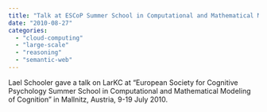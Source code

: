 ```yaml
---
title: "Talk at ESCoP Summer School in Computational and Mathematical Modeling of Cognition"
date: "2010-08-27"
categories: 
  - "cloud-computing"
  - "large-scale"
  - "reasoning"
  - "semantic-web"
---
```


Lael Schooler gave a talk on LarKC at “European Society for Cognitive Psychology Summer School in Computational and Mathematical Modeling of Cognition” in Mallnitz, Austria, 9-19 July 2010.

